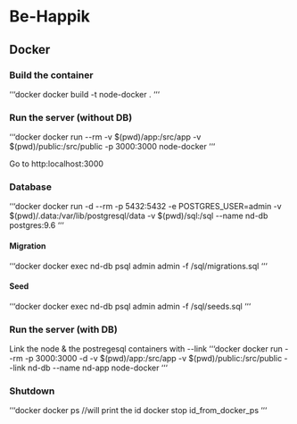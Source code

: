 # Be-Happik


## Docker

### Build the container 

‘‘‘docker
docker build -t node-docker .
‘‘‘

### Run the server (without DB)

‘‘‘docker
docker run --rm -v $(pwd)/app:/src/app -v $(pwd)/public:/src/public -p 3000:3000 node-docker
‘‘‘

Go to http:localhost:3000

### Database

‘‘‘docker
docker run -d --rm -p 5432:5432 -e POSTGRES_USER=admin -v $(pwd)/.data:/var/lib/postgresql/data -v $(pwd)/sql:/sql --name nd-db postgres:9.6
‘‘‘
 
 
#### Migration 

‘‘‘docker
docker exec nd-db psql admin admin -f /sql/migrations.sql
‘‘‘

#### Seed

‘‘‘docker
docker exec nd-db psql admin admin -f /sql/seeds.sql
‘‘‘

### Run the server (with DB)

Link the node & the postregesql containers with --link
‘‘‘docker
docker run --rm -p 3000:3000 -d -v $(pwd)/app:/src/app -v $(pwd)/public:/src/public --link nd-db --name nd-app node-docker
‘‘‘


### Shutdown 

‘‘‘docker
docker ps //will print the id 
docker stop id_from_docker_ps
‘‘‘

